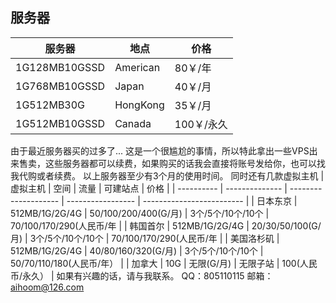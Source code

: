 ## 服务器
| 服务器        | 地点     | 价格       |
| ------------- | -------- | ---------- |
| 1G128MB10GSSD | American | 80￥/年    |
| 1G768MB10GSSD | Japan    | 40￥/月    |
| 1G512MB30G    | HongKong | 35￥/月    |
| 1G512MB10GSSD | Canada   | 100￥/永久 |
由于最近服务器买的过多了...
这是一个很尴尬的事情，所以特此拿出一些VPS出来售卖，这些服务器都可以续费，如果购买的话我会直接将账号发给你，也可以找我代购或者续费。
以上服务器至少有3个月的使用时间。
同时还有几款虚拟主机
| 虚拟主机   | 空间           | 流量                 | 可建站点          | 价格                      |
| ---------- | -------------- | -------------------- | ----------------- | ------------------------- |
| 日本东京   | 512MB/1G/2G/4G | 50/100/200/400(G/月) | 3个/5个/10个/10个 | 70/100/170/290(人民币/年  |
| 韩国首尔   | 512MB/1G/2G/4G | 20/30/50/100(G/月)   | 3个/5个/10个/10个 | 70/100/170/290(人民币/年  |
| 美国洛杉矶 | 512MB/1G/2G/4G | 40/80/160/320(G/月)  | 3个/5个/10个/10个 | 50/70/110/180(人民币/年） |
| 加拿大 | 10G | 无限(G/月)  | 无限子站 | 100(人民币/永久） |
如果有兴趣的话，请与我联系。
QQ：805110115
邮箱：aihoom@126.com
